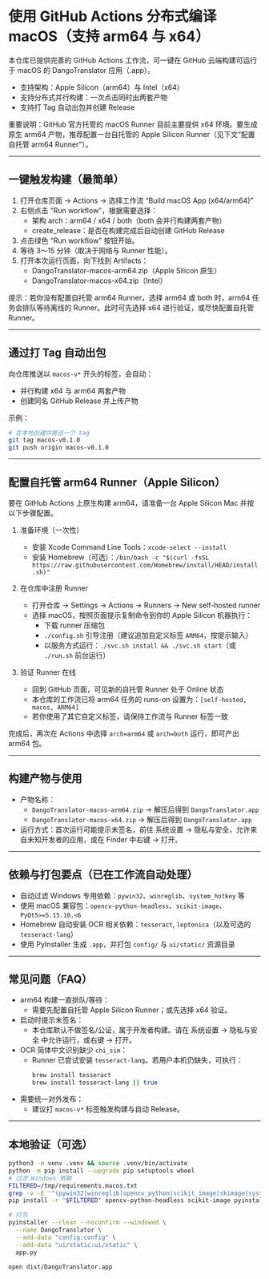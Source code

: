# 使用 GitHub Actions 分布式编译 macOS（支持 arm64 与 x64）

本仓库已提供完善的 GitHub Actions 工作流，可一键在 GitHub 云端构建可运行于 macOS 的 DangoTranslator 应用（.app）。
- 支持架构：Apple Silicon（arm64）与 Intel（x64）
- 支持分布式并行构建：一次点击同时出两套产物
- 支持打 Tag 自动出包并创建 Release

重要说明：GitHub 官方托管的 macOS Runner 目前主要提供 x64 环境。要生成原生 arm64 产物，推荐配置一台自托管的 Apple Silicon Runner（见下文“配置自托管 arm64 Runner”）。

---

## 一键触发构建（最简单）

1) 打开仓库页面 → Actions → 选择工作流 “Build macOS App (x64/arm64)”
2) 右侧点击 “Run workflow”，根据需要选择：
   - 架构 arch：arm64 / x64 / both（both 会并行构建两套产物）
   - create_release：是否在构建完成后自动创建 GitHub Release
3) 点击绿色 “Run workflow” 按钮开始。
4) 等待 3～15 分钟（取决于网络与 Runner 性能）。
5) 打开本次运行页面，向下找到 Artifacts：
   - DangoTranslator-macos-arm64.zip（Apple Silicon 原生）
   - DangoTranslator-macos-x64.zip（Intel）

提示：若你没有配置自托管 arm64 Runner，选择 arm64 或 both 时，arm64 任务会排队等待离线的 Runner。此时可先选择 x64 进行验证，或尽快配置自托管 Runner。

---

## 通过打 Tag 自动出包

向仓库推送以 `macos-v*` 开头的标签，会自动：
- 并行构建 x64 与 arm64 两套产物
- 创建同名 GitHub Release 并上传产物

示例：

```bash
# 在本地创建并推送一个 tag
git tag macos-v0.1.0
git push origin macos-v0.1.0
```

---

## 配置自托管 arm64 Runner（Apple Silicon）

要在 GitHub Actions 上原生构建 arm64，请准备一台 Apple Silicon Mac 并按以下步骤配置。

1) 准备环境（一次性）
   - 安装 Xcode Command Line Tools：`xcode-select --install`
   - 安装 Homebrew（可选）：`/bin/bash -c "$(curl -fsSL https://raw.githubusercontent.com/Homebrew/install/HEAD/install.sh)"`

2) 在仓库中注册 Runner
   - 打开仓库 → Settings → Actions → Runners → New self-hosted runner
   - 选择 macOS，按照页面提示复制命令到你的 Apple Silicon 机器执行：
     - 下载 runner 压缩包
     - `./config.sh` 引导注册（建议追加自定义标签 `ARM64`，按提示输入）
     - 以服务方式运行：`./svc.sh install && ./svc.sh start`（或 `./run.sh` 前台运行）

3) 验证 Runner 在线
   - 回到 GitHub 页面，可见新的自托管 Runner 处于 Online 状态
   - 本仓库的工作流已将 arm64 任务的 runs-on 设置为：`[self-hosted, macos, ARM64]`
   - 若你使用了其它自定义标签，请保持工作流与 Runner 标签一致

完成后，再次在 Actions 中选择 `arch=arm64` 或 `arch=both` 运行，即可产出 arm64 包。

---

## 构建产物与使用

- 产物名称：
  - `DangoTranslator-macos-arm64.zip` → 解压后得到 `DangoTranslator.app`
  - `DangoTranslator-macos-x64.zip` → 解压后得到 `DangoTranslator.app`
- 运行方式：首次运行可能提示未签名，前往 系统设置 → 隐私与安全，允许来自未知开发者的应用，或在 Finder 中右键 → 打开。

---

## 依赖与打包要点（已在工作流自动处理）

- 自动过滤 Windows 专用依赖：`pywin32`、`winreglib`、`system_hotkey` 等
- 使用 macOS 兼容包：`opencv-python-headless`、`scikit-image`、`PyQt5>=5.15.10,<6`
- Homebrew 自动安装 OCR 相关依赖：`tesseract`, `leptonica`（以及可选的 `tesseract-lang`）
- 使用 PyInstaller 生成 `.app`，并打包 `config/` 与 `ui/static/` 资源目录

---

## 常见问题（FAQ）

- arm64 构建一直排队/等待：
  - 需要先配置自托管 Apple Silicon Runner；或先选择 x64 验证。
- 启动时提示未签名：
  - 本仓库默认不做签名/公证，属于开发者构建。请在 系统设置 → 隐私与安全 中允许运行，或右键 → 打开。
- OCR 简体中文识别缺少 `chi_sim`：
  - Runner 已尝试安装 `tesseract-lang`。若用户本机仍缺失，可执行：
    ```bash
    brew install tesseract
    brew install tesseract-lang || true
    ```
- 需要统一对外发布：
  - 建议打 `macos-v*` 标签触发构建与自动 Release。

---

## 本地验证（可选）

```bash
python3 -m venv .venv && source .venv/bin/activate
python -m pip install --upgrade pip setuptools wheel
# 过滤 Windows 依赖
FILTERED=/tmp/requirements.macos.txt
grep -v -E '^(pywin32|winreglib|opencv_python|scikit_image|skimage|system_hotkey)=' requirements.txt > "$FILTERED" || true
pip install -r "$FILTERED" opencv-python-headless scikit-image pyinstaller

# 打包
pyinstaller --clean --noconfirm --windowed \
  --name DangoTranslator \
  --add-data "config:config" \
  --add-data "ui/static:ui/static" \
  app.py

open dist/DangoTranslator.app
```
